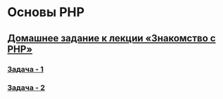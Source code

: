 # Основы PHP

## [Домашнее задание к лекции «Знакомство с PHP»](https://github.com/Dzuba110729/bphp-2-homeworks/tree/master/001-intro)
### [Задача - 1](https://replit.com/@Dzuba110729/index-1-intro?v=1)
### [Задача - 2](https://replit.com/@TomSG03/php-001-intro-exercise-03#main.php)
